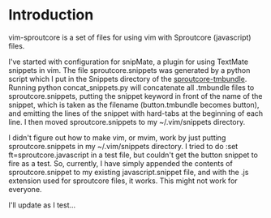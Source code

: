 Introduction
============

vim-sproutcore is a set of files for using vim with Sproutcore (javascript) files.

I've started with configuration for snipMate, a plugin for using TextMate snippets
in vim. The file sproutcore.snippets was generated by a python script which I put
in the Snippets directory of the [sproutcore-tmbundle](http://github.com/sproutit/sproutcore-tmbundle).  Running 
python concat_snippets.py will concatenate all .tmbundle files to sproutcore.snippets,
putting the snippet keyword in front of the name of the snippet, which is taken as
the filename (button.tmbundle becomes button), and emitting the lines of the snippet
with hard-tabs at the beginning of each line. I then moved sproutcore.snippets to my
~/.vim/snippets directory.

I didn't figure out how to make vim, or mvim, work by just putting sproutcore.snippets
in my ~/.vim/snippets directory. I tried to do :set ft=sproutcore.javascript in a test
file, but couldn't get the button snippet to fire as a test. So, currently, I have simply
appended the contents of sproutcore.snippet to my existing javascript.snippet file,
and with the .js extension used for sproutcore files, it works. This might not 
work for everyone.

I'll update as I test...
